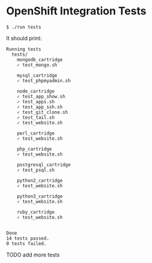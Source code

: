 # OpenShift Integration Tests

    $ ./run tests

It should print: 

    Running tests
      tests/
        mongodb_cartridge
        ✓ test_mongo.sh

        mysql_cartridge
        ✓ test_phpmyadmin.sh

        node_cartridge
        ✓ test_app_show.sh
        ✓ test_apps.sh
        ✓ test_app_ssh.sh
        ✓ test_git_clone.sh
        ✓ test_tail.sh
        ✓ test_website.sh

        perl_cartridge
        ✓ test_website.sh

        php_cartridge
        ✓ test_website.sh

        postgresql_cartridge
        ✓ test_psql.sh

        python2_cartridge
        ✓ test_website.sh

        python3_cartridge
        ✓ test_website.sh

        ruby_cartridge
        ✓ test_website.sh


    Done
    14 tests passed.
    0 tests failed.

TODO add more tests
